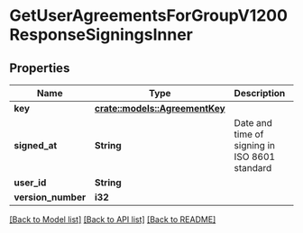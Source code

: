 # GetUserAgreementsForGroupV1200ResponseSigningsInner

## Properties

Name | Type | Description | Notes
------------ | ------------- | ------------- | -------------
**key** | [**crate::models::AgreementKey**](AgreementKey.md) |  | 
**signed_at** | **String** | Date and time of signing in ISO 8601 standard | 
**user_id** | **String** |  | 
**version_number** | **i32** |  | 

[[Back to Model list]](../README.md#documentation-for-models) [[Back to API list]](../README.md#documentation-for-api-endpoints) [[Back to README]](../README.md)


